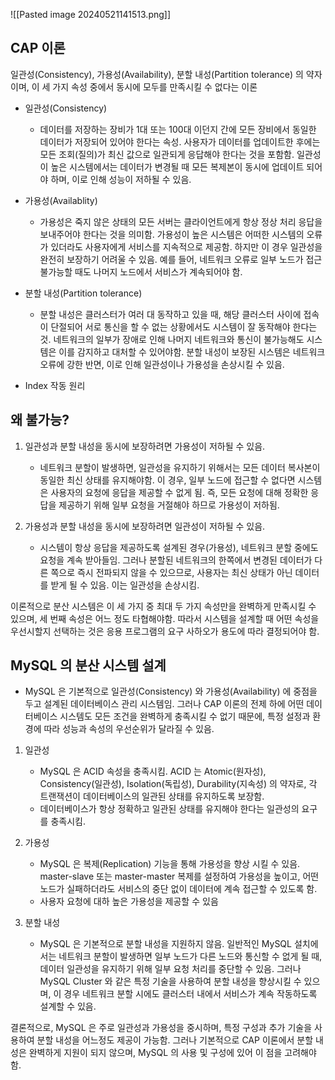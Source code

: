 ![[Pasted image 20240521141513.png]]

## CAP 이론

일관성(Consistency), 가용성(Availability), 분할 내성(Partition tolerance) 의 약자 이며, 이 세 가지 속성 중에서 동시에 모두를 만족시킬 수 없다는 이론

* 일관성(Consistency)
	* 데이터를 저장하는 장비가 1대 또는 100대 이던지 간에 모든 장비에서 동일한 데이터가 저장되어 있어야 한다는 속성.
	  사용자가 데이터를 업데이트한 후에는 모든 조회(질의)가 최신 값으로 일관되게 응답해야 한다는 것을 포함함. 일관성이 높은 시스템에서는 데이터가 변경될 때 모든 복제본이 동시에 업데이트 되어야 하며, 이로 인해 성능이 저하될 수 있음.

* 가용성(Availablity)
	* 가용성은 죽지 않은 상태의 모든 서버는 클라이언트에게 항상 정상 처리 응답을 보내주어야 한다는 것을 의미함. 가용성이 높은 시스템은 어떠한 시스템의 오류가 있더라도 사용자에게 서비스를 지속적으로 제공함. 
	 하지만 이 경우 일관성을 완전히 보장하기 어려울 수 있음. 예를 들어, 네트워크 오류로 일부 노드가 접근 불가능할 때도 나머지 노드에서 서비스가 계속되어야 함.

* 분할 내성(Partition tolerance)
	* 분할 내성은 클러스터가 여러 대 동작하고 있을 때, 해당 클러스터 사이에 접속이 단절되어 서로 통신을 할 수 없는 상황에서도 시스템이 잘 동작해야 한다는 것.
	  네트워크의 일부가 장애로 인해 나머지 네트워크와 통신이 불가능해도 시스템은 이를 감지하고 대처할 수 있어야함. 분할 내성이 보장된 시스템은 네트워크 오류에 강한 반면, 이로 인해 일관성이나 가용성을 손상시킬 수 있음.
- Index 작동 원리

## 왜 불가능?

1. 일관성과 분할 내성을 동시에 보장하려면 가용성이 저하될 수 있음.
	* 네트워크 분할이 발생하면, 일관성을 유지하기 위해서는 모든 데이터 복사본이 동일한 최신 상태를 유지해야함. 
	  이 경우, 일부 노드에 접근할 수 없다면 시스템은 사용자의 요청에 응답을 제공할 수 없게 됨. 즉, 모든 요청에 대해 정확한 응답을 제공하기 위해 일부 요청을 거절해야 하므로 가용성이 저하됨.

2. 가용성과 분할 내성을 동시에 보장하려면 일관성이 저하될 수 있음.
	* 시스템이 항상 응답을 제공하도록 설계된 경우(가용성), 네트워크 분할 중에도 요청을 계속 받아들임. 그러나 분할된 네트워크의 한쪽에서 변경된 데이터가 다른 쪽으로 즉시 전파되지 않을 수 있으므로, 사용자는 최신 상태가 아닌 데이터를 받게 될 수 있음. 이는 일관성을 손상시킴.

이론적으로 분산 시스템은 이 세 가지 중 최대 두 가지 속성만을 완벽하게 만족시킬 수 있으며, 세 번째 속성은 어느 정도 타협해야함. 따라서 시스템을 설계할 때 어떤 속성을 우선시할지 선택하는 것은 응용 프로그램의 요구 사하오가 용도에 따라 결정되어야 함.


## MySQL 의 분산 시스템 설계

* MySQL 은 기본적으로 일관성(Consistency) 와 가용성(Availability) 에 중점을 두고 설계된 데이터베이스 관리 시스템임. 그러나 CAP 이론의 전제 하에 어떤 데이터베이스 시스템도 모든 조건을 완벽하게 충족시킬 수 없기 때문에, 특정 설정과 환경에 따라 성능과 속성의 우선순위가 달라질 수 있음.

1. 일관성
	* MySQL 은 ACID 속성을 충족시킴. ACID 는 Atomic(원자성), Consistency(일관성), Isolation(독립성), Durability(지속성) 의 약자로, 각 트랜잭션이 데이터베이스의 일관된 상태를 유지하도록 보장함.
	* 데이터베이스가 항상 정확하고 일관된 상태를 유지해야 한다는 일관성의 요구를 충족시킴.

2. 가용성
	* MySQL 은 복제(Replication) 기능을 통해 가용성을 향상 시킬 수 있음. master-slave 또는 master-master 복제를 설정하여 가용성을 높이고, 어떤 노드가 실패하더라도 서비스의 중단 없이 데이터에 계속 접근할 수 있도록 함.
	* 사용자 요청에 대하 높은 가용성을 제공할 수 있음 

3. 분할 내성
	* MySQL 은 기본적으로 분할 내성을 지원하지 않음. 일반적인 MySQL 설치에서는 네트워크 분할이 발생하면 일부 노드가 다른 노드와 통신할 수 없게 될 때, 데이터 일관성을 유지하기 위해 일부 요청 처리를 중단할 수 있음.
	  그러나 MySQL Cluster 와 같은 특정 기술을 사용하여 분할 내성을 향상시킬 수 있으며, 이 경우 네트워크 분할 시에도 클러스터 내에서 서비스가 계속 작동하도록 설계할 수 있음.

결론적으로, MySQL 은 주로 일관성과 가용성을 중시하며, 특정 구성과 추가 기술을 사용하여 분할 내성을 어느정도 제공이 가능함. 그러나 기본적으로 CAP 이론에서 분할 내성은 완벽하게 지원이 되지 않으며, MySQL 의 사용 및 구성에 있어 이 점을 고려해야함.